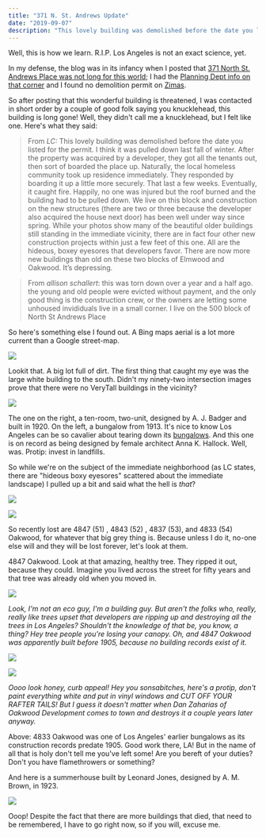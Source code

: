 ```yaml
---
title: "371 N. St. Andrews Update"
date: "2019-09-07"
description: "This lovely building was demolished before the date you listed for the permit. I think it was pulled down last fall of winter. After the property was acquired by a developer, they got all the tenants out, then sort of boarded the place up. Naturally, the local homeless community took up residence immediately. They responded by boarding it up a little more securely."
---
```


Well, this is how we learn. R.I.P. Los Angeles is not an exact science, yet.

In my defense, the blog was in its infancy when I posted that [371 North St. Andrews Place was not long for this world](https://riplosangeles.com/371-77-n-st-andrews/); I had the [Planning Dept info on that corner](http://planning.lacity.org/pdiscaseinfo/CaseId/MjMxNjU40) and I found no demolition permit on [Zimas](http://zimas.lacity.org/).

So after posting that this wonderful building is threatened, I was contacted in short order by a couple of good folk saying you knucklehead, this building is long gone! Well, they didn't call me a knucklehead, but I felt like one. Here's what they said:

> From _LC:_ This lovely building was demolished before the date you listed for the permit. I think it was pulled down last fall of winter. After the property was acquired by a developer, they got all the tenants out, then sort of boarded the place up. Naturally, the local homeless community took up residence immediately. They responded by boarding it up a little more securely. That last a few weeks. Eventually, it caught fire. Happily, no one was injured but the roof burned and the building had to be pulled down. We live on this block and construction on the new structures (there are two or three because the developer also acquired the house next door) has been well under way since spring. While your photos show many of the beautiful older buildings still standing in the immediate vicinity, there are in fact four other new construction projects within just a few feet of this one. All are the hideous, boxey eyesores that developers favor. There are now more new buildings than old on these two blocks of Elmwood and Oakwood. It’s depressing.

> From _allison schallert_: this was torn down over a year and a half ago. the young and old people were evicted without payment, and the only good thing is the construction crew, or the owners are letting some unhoused invididuals live in a small corner. I live on the 500 block of North St Andrews Place

So here's something else I found out. A Bing maps aerial is a lot more current than a Google street-map.

![](https://res.cloudinary.com/chickenbutt/image/upload/f_auto/v1643859938/9ecd6-st-andrews-from-above_ft904b.jpg)

Lookit that. A big lot full of dirt. The first thing that caught my eye was the large white building to the south. Didn't my ninety-two intersection images prove that there were no VeryTall buildings in the vicinity?

![](https://res.cloudinary.com/chickenbutt/image/upload/dpr_auto,f_auto,q_auto/v1643859979/Screen-Shot-2019-09-06-at-6.23.03-PM-947x1024_bm4yad.jpg)

The one on the right, a ten-room, two-unit, designed by A. J. Badger and built in 1920. On the left, a bungalow from 1913. It's nice to know Los Angeles can be so cavalier about tearing down its [bungalows](https://laist.com/2016/04/15/bungalow_history.php). And this one is on record as being designed by female architect Anna K. Hallock. Well, was. Protip: invest in landfills.

So while we're on the subject of the immediate neighborhood (as LC states, there are "hideous boxy eyesores" scattered about the immediate landscape) I pulled up a bit and said what the hell is _that_?

![](https://res.cloudinary.com/chickenbutt/image/upload/f_auto,q_auto/v1643859979/Screen-Shot-2019-09-06-at-6.35.27-PM-1024x470_z1x1ov.jpg)

![](https://res.cloudinary.com/chickenbutt/image/upload/f_auto,q_auto/v1643859960/a25bc-screen-shot-2019-09-06-at-7.32.55-pm_hfxwrs.jpg)

So recently lost are 4847 (51) , 4843 (52) , 4837 (53), and 4833 (54) Oakwood, for whatever that big grey thing is. Because unless I do it, no-one else will and they will be lost forever, let's look at them.

4847 Oakwood. Look at that amazing, healthy tree. They ripped it out, because they could. Imagine you lived across the street for fifty years and that tree was already old when you moved in.

![](https://res.cloudinary.com/chickenbutt/image/upload/f_auto,q_auto/v1643859980/Screen-Shot-2019-09-06-at-7.37.26-PM-1024x640_vfmdti.jpg)

_Look, I'm not an eco guy, I'm a building guy. But aren't the folks who, really, really like trees upset that developers are ripping up and destroying all the trees in Los Angeles? Shouldn't the knowledge of that be, you know, a *thing*? Hey tree people you're losing your canopy. Oh, and 4847 Oakwood was apparently built before 1905, because no building records exist of it._

![](https://res.cloudinary.com/chickenbutt/image/upload/f_auto,q_auto/v1643859980/Screen-Shot-2019-09-06-at-8.34.44-PM-1024x521_oblygx.jpg)

![](https://res.cloudinary.com/chickenbutt/image/upload/f_auto,q_auto/v1643859979/Screen-Shot-2019-09-06-at-6.50.21-PM-1024x448_qhuw9j.jpg)

_Oooo look honey, curb appeal! Hey you sonsabitches, here's a protip, don't paint everything white and put in vinyl windows and CUT OFF YOUR RAFTER TAILS! But I guess it doesn't matter when Dan Zaharias of Oakwood Development comes to town and destroys it a couple years later anyway._

Above: 4833 Oakwood was one of Los Angeles' earlier bungalows as its construction records predate 1905. Good work there, LA! But in the name of all that is holy don't tell me you've left some! Are you bereft of your duties? Don't you have flamethrowers or something?

And here is a summerhouse built by Leonard Jones, designed by A. M. Brown, in 1923.

![](https://res.cloudinary.com/chickenbutt/image/upload/f_auto,q_auto/v1643859980/Screen-Shot-2019-09-06-at-8.34.44-PM-1-1024x521_pmlebi.jpg)

Ooop! Despite the fact that there are more buildings that died, that need to be remembered, I have to go right now, so if you will, excuse me.
